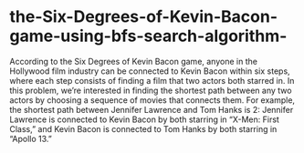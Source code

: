 # the-Six-Degrees-of-Kevin-Bacon-game-using-bfs-search-algorithm-
According to the Six Degrees of Kevin Bacon game, anyone in the Hollywood film industry can be connected to Kevin Bacon within six steps, where each step consists of finding a film that two actors both starred in.  In this problem, we’re interested in finding the shortest path between any two actors by choosing a sequence of movies that connects them. For example, the shortest path between Jennifer Lawrence and Tom Hanks is 2: Jennifer Lawrence is connected to Kevin Bacon by both starring in “X-Men: First Class,” and Kevin Bacon is connected to Tom Hanks by both starring in “Apollo 13.”
